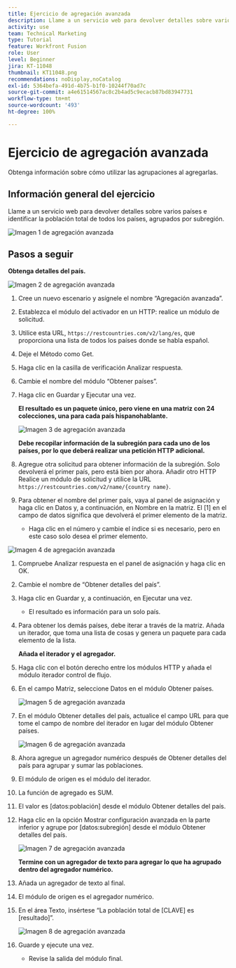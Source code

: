 ```yaml
---
title: Ejercicio de agregación avanzada
description: Llame a un servicio web para devolver detalles sobre varios países e identificar la población, agrupada por subregión.
activity: use
team: Technical Marketing
type: Tutorial
feature: Workfront Fusion
role: User
level: Beginner
jira: KT-11048
thumbnail: KT11048.png
recommendations: noDisplay,noCatalog
exl-id: 5364befa-491d-4b75-b1f0-10244f70ad7c
source-git-commit: a4e61514567ac8c2b4ad5c9ecacb87bd83947731
workflow-type: tm+mt
source-wordcount: '493'
ht-degree: 100%

---
```


# Ejercicio de agregación avanzada

Obtenga información sobre cómo utilizar las agrupaciones al agregarlas.

## Información general del ejercicio

Llame a un servicio web para devolver detalles sobre varios países e identificar la población total de todos los países, agrupados por subregión.

![Imagen 1 de agregación avanzada](../12-exercises/assets/advanced-aggregation-walkthrough-1.png)

## Pasos a seguir

**Obtenga detalles del país.**

![Imagen 2 de agregación avanzada](../12-exercises/assets/advanced-aggregation-walkthrough-2.png)

1. Cree un nuevo escenario y asígnele el nombre “Agregación avanzada”.
1. Establezca el módulo del activador en un HTTP: realice un módulo de solicitud.
1. Utilice esta URL, `https://restcountries.com/v2/lang/es`, que proporciona una lista de todos los países donde se habla español.
1. Deje el Método como Get.
1. Haga clic en la casilla de verificación Analizar respuesta.
1. Cambie el nombre del módulo “Obtener países”.
1. Haga clic en Guardar y Ejecutar una vez.

   **El resultado es un paquete único, pero viene en una matriz con 24 colecciones, una para cada país hispanohablante.**

   ![Imagen 3 de agregación avanzada](../12-exercises/assets/advanced-aggregation-walkthrough-3.png)

   **Debe recopilar información de la subregión para cada uno de los países, por lo que deberá realizar una petición HTTP adicional.**

1. Agregue otra solicitud para obtener información de la subregión. Solo devolverá el primer país, pero está bien por ahora. Añadir otro HTTP Realice un módulo de solicitud y utilice la URL `https://restcountries.com/v2/name/{country name}`.
1. Para obtener el nombre del primer país, vaya al panel de asignación y haga clic en Datos y, a continuación, en Nombre en la matriz. El [1] en el campo de datos significa que devolverá el primer elemento de la matriz.

   + Haga clic en el número y cambie el índice si es necesario, pero en este caso solo desea el primer elemento.

![Imagen 4 de agregación avanzada](../12-exercises/assets/advanced-aggregation-walkthrough-4.png)

1. Compruebe Analizar respuesta en el panel de asignación y haga clic en OK.
1. Cambie el nombre de “Obtener detalles del país”.
1. Haga clic en Guardar y, a continuación, en Ejecutar una vez.

   + El resultado es información para un solo país.

1. Para obtener los demás países, debe iterar a través de la matriz. Añada un iterador, que toma una lista de cosas y genera un paquete para cada elemento de la lista.

   **Añada el iterador y el agregador.**

1. Haga clic con el botón derecho entre los módulos HTTP y añada el módulo iterador control de flujo.
1. En el campo Matriz, seleccione Datos en el módulo Obtener países.

   ![Imagen 5 de agregación avanzada](../12-exercises/assets/advanced-aggregation-walkthrough-5.png)

1. En el módulo Obtener detalles del país, actualice el campo URL para que tome el campo de nombre del iterador en lugar del módulo Obtener países.

   ![Imagen 6 de agregación avanzada](../12-exercises/assets/advanced-aggregation-walkthrough-6.png)

1. Ahora agregue un agregador numérico después de Obtener detalles del país para agrupar y sumar las poblaciones.
1. El módulo de origen es el módulo del iterador.
1. La función de agregado es SUM.
1. El valor es [datos:población] desde el módulo Obtener detalles del país.
1. Haga clic en la opción Mostrar configuración avanzada en la parte inferior y agrupe por [datos:subregión] desde el módulo Obtener detalles del país.

   ![Imagen 7 de agregación avanzada](../12-exercises/assets/advanced-aggregation-walkthrough-7.png)

   **Termine con un agregador de texto para agregar lo que ha agrupado dentro del agregador numérico.**

1. Añada un agregador de texto al final.
1. El módulo de origen es el agregador numérico.
1. En el área Texto, insértese “La población total de [CLAVE] es [resultado]”.

   ![Imagen 8 de agregación avanzada](../12-exercises/assets/advanced-aggregation-walkthrough-8.png)

1. Guarde y ejecute una vez.

   + Revise la salida del módulo final.
